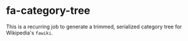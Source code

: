 
# fa-category-tree

This is a recurring job to generate a trimmed, serialized category tree for Wikipedia's `fawiki`.
